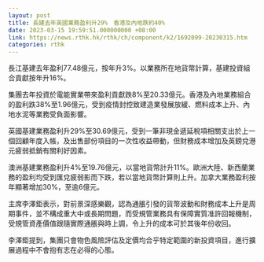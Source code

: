 ```yaml
---
layout: post
title: 長建去年英國業務盈利升29%　香港及內地跌約40%
date: 2023-03-15 19:59:51.000000000 +08:00
link: https://news.rthk.hk/rthk/ch/component/k2/1692099-20230315.htm
categories: rthk
---
```


長江基建去年盈利77.48億元，按年升3%。以業務所在地貨幣計算，基建投資組合貢獻按年升16%。

集團去年投資於電能實業帶來盈利貢獻跌8%至20.33億元。香港及內地業務組合的盈利跌38%至1.96億元，受到疫情封控致建造業發展放緩、燃料成本上升、內地水泥等業務受負面影響。

英國基建業務盈利升29%至30.69億元，受到一筆非現金遞延稅項相關支出於上一個回顧年度入帳，及出售部份項目的一次性收益帶動，但財務成本增加及英鎊兌港元疲弱抵銷有關利好因素。

澳洲基建業務盈利升4%至19.76億元，以當地貨幣計升11%。歐洲大陸、新西蘭業務的盈利均受到匯兌疲弱影而下跌，若以當地貨幣計算則上升。加拿大業務盈利按年顯著增加30%，至逾6億元。

主席李澤鉅表示，對前景深感樂觀，認為通脹引發的貨幣波動和財務成本上升是周期事件，並不構成重大中或長期問題，而受規管業務具有保障實質准許回報機制，受規管資產價值跟隨實際通脹與時上調，令上升的成本可於其後年份收回。

李澤鉅提到，集團只會物色風險評估及定價均合乎特定範圍的新投資項目，進行擴展過程中不會抱有志在必得的心態。
